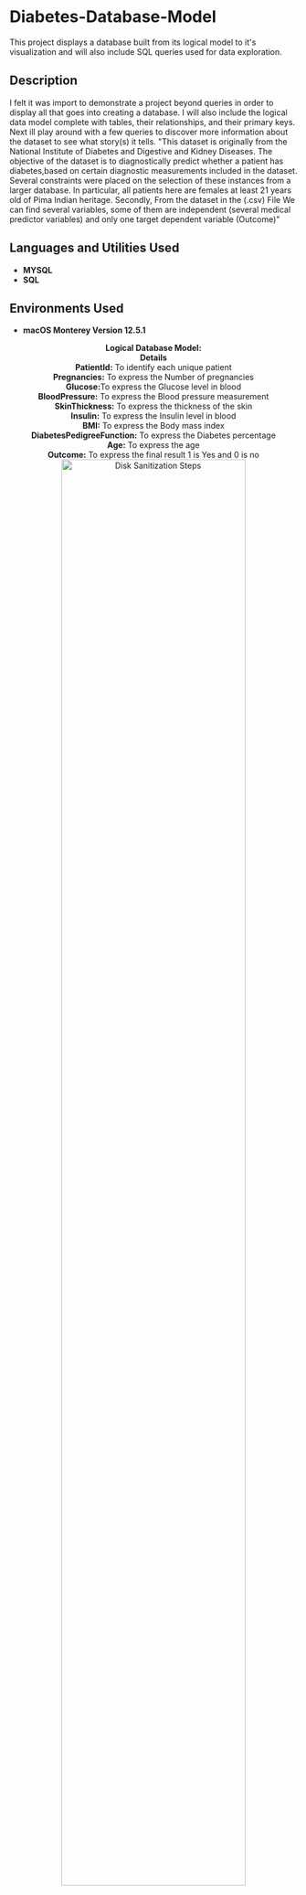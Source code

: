 # Diabetes-Database-Model
This project displays a database built from its logical model to it's visualization and will also include SQL queries used for data exploration. 



<h2>Description</h2>
I felt it was import to demonstrate a project beyond queries in order to display all that goes into creating a database. I will also include the logical data model complete with tables, their relationships, and their primary keys. Next ill play around with a few queries to discover more information about the dataset to see what story(s) it tells. "This dataset is originally from the National Institute of Diabetes and Digestive and Kidney
Diseases. The objective of the dataset is to diagnostically predict whether a patient has diabetes,based on certain diagnostic measurements included in the dataset. Several constraints were placed on the selection of these instances from a larger database. In particular, all patients here are females
at least 21 years old of Pima Indian heritage. Secondly, From the dataset in the (.csv) File We can find several variables, some of them are independent
(several medical predictor variables) and only one target dependent variable (Outcome)"

<br />


<h2>Languages and Utilities Used</h2>

- <b>MYSQL</b> 
- <b>SQL</b>

<h2>Environments Used </h2>

- <b>macOS Monterey Version 12.5.1</b>

<p align="center">
  <b>Logical Database Model:</b> <br/>
  <b>Details</b> <br/>
  <b>PatientId:</b> To identify each unique patient <br/>
<b>Pregnancies:</b> To express the Number of pregnancies <br/>
<b>Glucose:</b>To express the Glucose level in blood <br/>
  <b>BloodPressure:</b> To express the Blood pressure measurement <br/>
  <b>SkinThickness:</b> To express the thickness of the skin <br/>
  <b>Insulin:</b> To express the Insulin level in blood <br/>
  <b>BMI:</b> To express the Body mass index <br/>
  <b>DiabetesPedigreeFunction:</b> To express the Diabetes percentage<br/>
  <b>Age:</b> To express the age <br/>
  <b>Outcome:</b> To express the final result 1 is Yes and 0 is no<br/>
<img src="https://i.imgur.com/JfXs70K.png" height="80%" width="80%" alt="Disk Sanitization Steps"/>
<br />
<br />
  <b>Physical Model Database Model</b> This Screenshot displays all three tables, their columns, datatypes, and relationship to one another.The patient table is the "parent" table. The "outcomes" table is the child and it has a composite key to reflect its relationship between both the "diagnostic_measure" and "patient" tables. At the bottom of this screenshot you can see that there have been constraints listed to make sure that as the "patient" table is updated the "outcomes" table updates as well."No action" was chosen as the default constraint to prevent the data from being deleted. <br/>
<img src="https://i.imgur.com/Mm2SkZA.png" height="80%" width="80%" alt="Disk Sanitization Steps"/>
<br />
<br />
